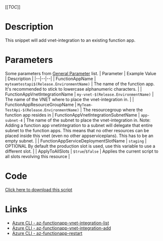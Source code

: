 [[_TOC_]]

# Description
This snippet will add vnet-integration to an existing function app.

# Parameters
Some parameters from [General Parameter](/Azure/Azure-CLI-Snippets) list.
| Parameter | Example Value | Description |
|--|--|--|
| FunctionAppName | `myteamtestapi$(Release.EnvironmentName)` | The name of the function app. It's recommended to stick to lowercase alphanumeric characters. |
| FunctionAppVnetIntegrationName | `my-vnet-$(Release.EnvironmentName)` | The name of the VNET where to place the vnet-integration in. |
| FunctionAppResourceGroupName | `MyTeam-TestApi-$(Release.EnvironmentName)` | The resourcegroup where the function app resides in
| FunctionAppVnetIntegrationSubnetName | `app-subnet-4` | The name of the subnet to place the vnet-integration in. Note: Adding a function app vnetintegration to a subnet will delegate that entire subnet to the function apps. This means that no other resources can be placed inside this vnet (even no other appserviceplans). This has to be an empty subnet. |
| FunctionAppServiceDeploymentSlotName | `staging` | OPTIONAL By default the production slot is used, use this variable to use a different slot. | 
| ApplyToAllSlots | `$true`/`$false` | Applies the current script to all slots revolving this resource |

# Code
[Click here to download this script](../../../../src/Functions/Add-VNet-integration-to-Function-App.ps1)

# Links

- [Azure CLI - az-functionapp-vnet-integration-list](https://docs.microsoft.com/en-us/cli/azure/functionapp/vnet-integration?view=azure-cli-latest#az-functionapp-vnet-integration-list)
- [Azure CLI - az-functionapp-vnet-integration-add](https://docs.microsoft.com/en-us/cli/azure/functionapp/vnet-integration?view=azure-cli-latest#az-functionapp-vnet-integration-add)
- [Azure CLI - az-functionapp-restart](https://docs.microsoft.com/en-us/cli/azure/functionapp?view=azure-cli-latest#az-functionapp-restart)